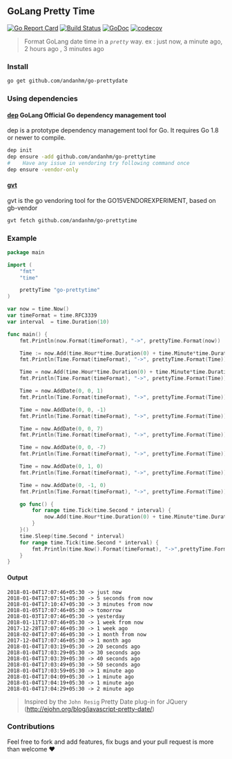 ## GoLang Pretty Time

[![Go Report Card](https://goreportcard.com/badge/gojp/goreportcard)](https://goreportcard.com/report/github.com/andanhm/go-prettytime)
[![Build Status](https://travis-ci.org/andanhm/go-prettytime.svg?branch=master)](https://travis-ci.org/andanhm/go-prettytime)
[![GoDoc](https://img.shields.io/badge/godoc-reference-5272B4.svg?style=flat-square)](https://godoc.org/github.com/andanhm/go-prettytime)
[![codecov](https://codecov.io/gh/icza/minquery/branch/master/graph/badge.svg)](https://codecov.io/gh/andanhm/go-prettytime)

> Format GoLang date time in a *`pretty`* way. ex : just now, a minute ago, 2 hours ago , 3 minutes ago

### Install

```bash
go get github.com/andanhm/go-prettydate
```

### Using dependencies

#### [dep] GoLang Official Go dependency management tool
dep is a prototype dependency management tool for Go. It requires Go 1.8 or newer to compile.

```bash
dep init
dep ensure -add github.com/andanhm/go-prettytime
#    Have any issue in vendoring try following command once 
dep ensure -vendor-only
```

#### [gvt]
gvt is the go vendoring tool for the GO15VENDOREXPERIMENT, based on gb-vendor

```bash
gvt fetch github.com/andanhm/go-prettytime
```


### Example

```go
package main

import (
	"fmt"
	"time"

	prettyTime "go-prettytime"
)

var now = time.Now()
var timeFormat = time.RFC3339
var interval  = time.Duration(10)

func main() {
	fmt.Println(now.Format(timeFormat), "->", prettyTime.Format(now))

	Time := now.Add(time.Hour*time.Duration(0) + time.Minute*time.Duration(0) + time.Second*5)
	fmt.Println(Time.Format(timeFormat), "->", prettyTime.Format(Time))

	Time = now.Add(time.Hour*time.Duration(0) + time.Minute*time.Duration(3) + time.Second)
	fmt.Println(Time.Format(timeFormat), "->", prettyTime.Format(Time))

	Time = now.AddDate(0, 0, 1)
	fmt.Println(Time.Format(timeFormat), "->", prettyTime.Format(Time))

	Time = now.AddDate(0, 0, -1)
	fmt.Println(Time.Format(timeFormat), "->", prettyTime.Format(Time))

	Time = now.AddDate(0, 0, 7)
	fmt.Println(Time.Format(timeFormat), "->", prettyTime.Format(Time))

	Time = now.AddDate(0, 0, -7)
	fmt.Println(Time.Format(timeFormat), "->", prettyTime.Format(Time))

	Time = now.AddDate(0, 1, 0)
	fmt.Println(Time.Format(timeFormat), "->", prettyTime.Format(Time))

	Time = now.AddDate(0, -1, 0)
	fmt.Println(Time.Format(timeFormat), "->", prettyTime.Format(Time))

	go func() {
		for range time.Tick(time.Second * interval) {
			now.Add(time.Hour*time.Duration(0) + time.Minute*time.Duration(0) + time.Second*interval)
		}
	}()
	time.Sleep(time.Second * interval)
	for range time.Tick(time.Second * interval) {
		fmt.Println(time.Now().Format(timeFormat), "->",prettyTime.Format(now))
	}
}

```

#### Output

```
2018-01-04T17:07:46+05:30 -> just now
2018-01-04T17:07:51+05:30 -> 5 seconds from now
2018-01-04T17:10:47+05:30 -> 3 minutes from now
2018-01-05T17:07:46+05:30 -> tomorrow
2018-01-03T17:07:46+05:30 -> yesterday
2018-01-11T17:07:46+05:30 -> 1 week from now
2017-12-28T17:07:46+05:30 -> 1 week ago
2018-02-04T17:07:46+05:30 -> 1 month from now
2017-12-04T17:07:46+05:30 -> 1 month ago
2018-01-04T17:03:19+05:30 -> 20 seconds ago
2018-01-04T17:03:29+05:30 -> 30 seconds ago
2018-01-04T17:03:39+05:30 -> 40 seconds ago
2018-01-04T17:03:49+05:30 -> 50 seconds ago
2018-01-04T17:03:59+05:30 -> 1 minute ago
2018-01-04T17:04:09+05:30 -> 1 minute ago
2018-01-04T17:04:19+05:30 -> 1 minute ago
2018-01-04T17:04:29+05:30 -> 2 minute ago
```

> Inspired by the `John Resig` Pretty Date plug-in for JQuery (http://ejohn.org/blog/javascript-pretty-date/)

### Contributions

Feel free to fork and add features, fix bugs and your pull request is more than welcome ❤

[dep]: <https://github.com/golang/dep>
[gvt]: <https://github.com/FiloSottile/gvt>
[go-prettytime]: <https://godoc.org/github.com/andanhm/go-prettytime>